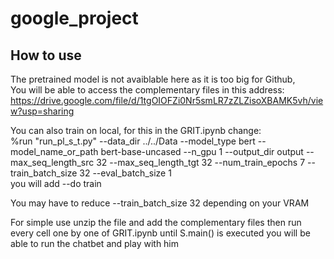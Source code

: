# google_project
 
## How to use 

The pretrained model is not avaiblable here as it is too big for Github,  
You will be able to access the complementary files in this address: https://drive.google.com/file/d/1tgOIOFZi0Nr5smLR7zZLZisoXBAMK5vh/view?usp=sharing

You can also train on local, for this in the GRIT.ipynb change:  
%run "run_pl_s_t.py" --data_dir ../../Data --model_type bert --model_name_or_path bert-base-uncased --n_gpu 1 --output_dir output --max_seq_length_src 32 --max_seq_length_tgt 32 --num_train_epochs 7 --train_batch_size 32 --eval_batch_size 1  
you will add --do train

You may have to reduce --train_batch_size 32 depending on your VRAM  

For simple use unzip the file and add the complementary files then run every cell one by one of GRIT.ipynb until S.main() is executed you will be able to run the chatbet and play with him 
